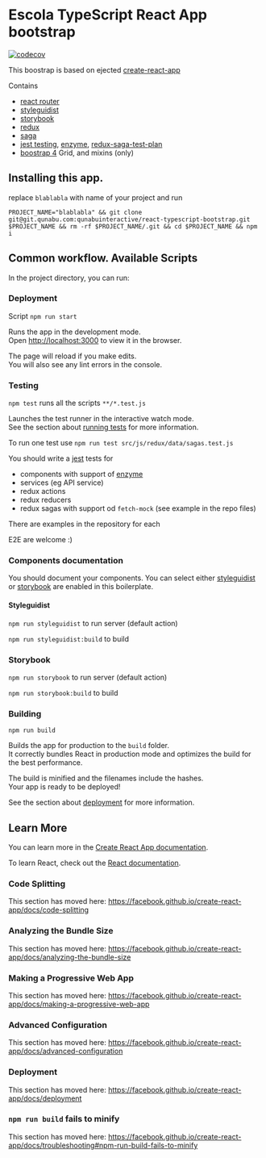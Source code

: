 # Escola TypeScript React App bootstrap

[![codecov](https://codecov.io/gh/EscolaLMS/Front/branch/main/graph/badge.svg?token=6KK98WL977)](https://codecov.io/gh/EscolaLMS/Front)

This boostrap is based on ejected [create-react-app](https://github.com/facebook/create-react-app)

Contains

- [react router](https://reacttraining.com/react-router/web/guides/quick-start)
- [styleguidist](https://github.com/styleguidist/react-styleguidist)
- [storybook](https://storybook.js.org/)
- [redux](https://redux.js.org/basics/usage-with-react])
- [saga](https://redux-saga.js.org/)
- [jest testing](https://jestjs.io/), [enzyme](https://airbnb.io/enzyme/), [redux-saga-test-plan](https://github.com/jfairbank/redux-saga-test-plan)
- [boostrap 4](https://getbootstrap.com/docs/4.3/layout/grid/) Grid, and mixins (only)

## Installing this app.

replace `blablabla` with name of your project and run

`PROJECT_NAME="blablabla" && git clone git@git.qunabu.com:qunabuinteractive/react-typescript-bootstrap.git $PROJECT_NAME && rm -rf $PROJECT_NAME/.git && cd $PROJECT_NAME && npm i`

## Common workflow. Available Scripts

In the project directory, you can run:

### Deployment

Script `npm run start`

Runs the app in the development mode.<br>
Open [http://localhost:3000](http://localhost:3000) to view it in the browser.

The page will reload if you make edits.<br>
You will also see any lint errors in the console.

### Testing

`npm test` runs all the scripts `**/*.test.js`

Launches the test runner in the interactive watch mode.<br>
See the section about [running tests](https://facebook.github.io/create-react-app/docs/running-tests) for more information.

To run one test use `npm run test src/js/redux/data/sagas.test.js`

You should write a [jest](https://jestjs.io/) tests for

- components with support of [enzyme](https://airbnb.io/enzyme/)
- services (eg API service)
- redux actions
- redux reducers
- redux sagas with support od `fetch-mock` (see example in the repo files)

There are examples in the repository for each

E2E are welcome :)

### Components documentation

You should document your components. You can select either [styleguidist](https://github.com/styleguidist/react-styleguidist) or [storybook](https://storybook.js.org/) are enabled in this boilerplate.

#### Styleguidist

`npm run styleguidist` to run server (default action)

`npm run styleguidist:build` to build

### Storybook

`npm run storybook` to run server (default action)

`npm run storybook:build` to build

### Building

`npm run build`

Builds the app for production to the `build` folder.<br>
It correctly bundles React in production mode and optimizes the build for the best performance.

The build is minified and the filenames include the hashes.<br>
Your app is ready to be deployed!

See the section about [deployment](https://facebook.github.io/create-react-app/docs/deployment) for more information.

## Learn More

You can learn more in the [Create React App documentation](https://facebook.github.io/create-react-app/docs/getting-started).

To learn React, check out the [React documentation](https://reactjs.org/).

### Code Splitting

This section has moved here: https://facebook.github.io/create-react-app/docs/code-splitting

### Analyzing the Bundle Size

This section has moved here: https://facebook.github.io/create-react-app/docs/analyzing-the-bundle-size

### Making a Progressive Web App

This section has moved here: https://facebook.github.io/create-react-app/docs/making-a-progressive-web-app

### Advanced Configuration

This section has moved here: https://facebook.github.io/create-react-app/docs/advanced-configuration

### Deployment

This section has moved here: https://facebook.github.io/create-react-app/docs/deployment

### `npm run build` fails to minify

This section has moved here: https://facebook.github.io/create-react-app/docs/troubleshooting#npm-run-build-fails-to-minify

